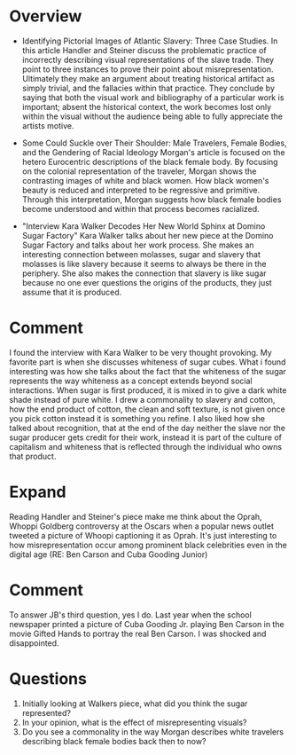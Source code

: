 # Overview
* Identifying Pictorial Images of Atlantic Slavery: Three Case Studies.
In this article Handler and Steiner discuss the problematic practice of incorrectly describing visual representations of the slave trade. They point to three instances to prove their point about misrepresentation. Ultimately they make an argument about treating historical artifact as simply trivial, and the fallacies within that practice. They conclude by saying that both the visual work and bibliography of a particular work is important; absent the historical context, the work becomes lost only within the visual without the audience being able to fully appreciate the artists motive. 

* Some Could Suckle over Their Shoulder: Male Travelers, Female Bodies, and the Gendering of Racial Ideology
Morgan's article is focused on the hetero Eurocentric descriptions of the black female body. By focusing on the colonial representation of the traveler, Morgan shows the contrasting images of white and black women. How black women's beauty is reduced and interpreted to be regressive and primitive. Through this interpretation, Morgan suggests how black female bodies become understood and within that process becomes racialized.   

* "Interview Kara Walker Decodes Her New World Sphinx at Domino Sugar Factory"
Kara Walker talks about her new piece at the Domino Sugar Factory and talks about her work process. She makes an interesting connection between molasses, sugar and slavery that molasses is like slavery because it seems to always be there in the periphery. She also makes the connection that slavery is like sugar because no one ever questions the origins of the products, they just assume that it is produced. 

# Comment
I found the interview with Kara Walker to be very thought provoking. My favorite part is when she discusses whiteness of sugar cubes. What i found interesting was how she talks about the fact that the whiteness of the sugar represents the way whiteness as a concept extends beyond social interactions. When sugar is first produced, it is mixed in to give a dark white shade instead of pure white. I drew a commonality to slavery and cotton, how the end product of cotton, the clean and soft texture, is not given once you pick cotton instead it is something you refine. I also liked how she talked about recognition, that at the end of the day neither the slave nor the sugar producer gets credit for their work, instead it is part of the culture of capitalism and whiteness that is reflected through the individual who owns that product.

# Expand
Reading Handler and Steiner's piece make me think about the Oprah, Whoppi Goldberg controversy at the Oscars when a popular news outlet tweeted a picture of Whoopi captioning it as Oprah. It's just interesting to how misrepresentation occur among prominent black celebrities even in the digital age (RE: Ben Carson and Cuba Gooding Junior)

# Comment
To answer JB's third question, yes I do. Last year when the school newspaper printed a picture of Cuba Gooding Jr. playing Ben Carson in the movie Gifted Hands to portray the real Ben Carson. I was shocked and disappointed.

# Questions
1. Initially looking at Walkers piece, what did you think the sugar represented?
2. In your opinion, what is the effect of misrepresenting visuals?
3. Do you see a commonality in the way Morgan describes white travelers describing black female bodies back then to now?
